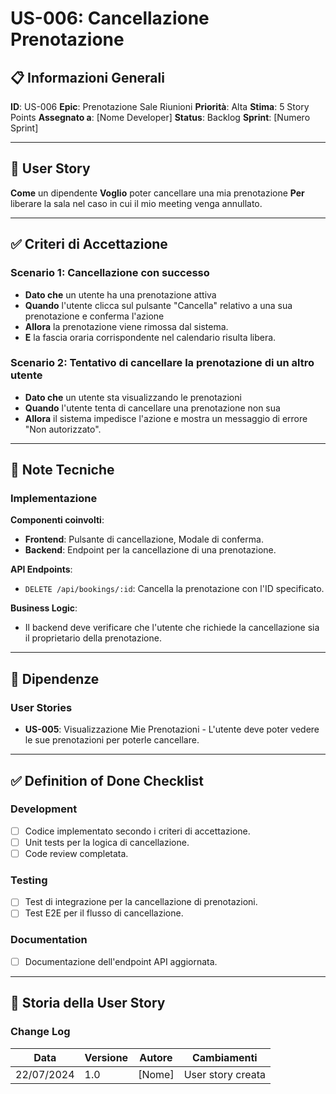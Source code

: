 # US-006: Cancellazione Prenotazione

## 📋 Informazioni Generali
**ID**: US-006
**Epic**: Prenotazione Sale Riunioni
**Priorità**: Alta
**Stima**: 5 Story Points
**Assegnato a**: [Nome Developer]
**Status**: Backlog
**Sprint**: [Numero Sprint]

---

## 👤 User Story

**Come** un dipendente
**Voglio** poter cancellare una mia prenotazione
**Per** liberare la sala nel caso in cui il mio meeting venga annullato.

---

## ✅ Criteri di Accettazione

### Scenario 1: Cancellazione con successo
- **Dato che** un utente ha una prenotazione attiva
- **Quando** l'utente clicca sul pulsante "Cancella" relativo a una sua prenotazione e conferma l'azione
- **Allora** la prenotazione viene rimossa dal sistema.
- **E** la fascia oraria corrispondente nel calendario risulta libera.

### Scenario 2: Tentativo di cancellare la prenotazione di un altro utente
- **Dato che** un utente sta visualizzando le prenotazioni
- **Quando** l'utente tenta di cancellare una prenotazione non sua
- **Allora** il sistema impedisce l'azione e mostra un messaggio di errore "Non autorizzato".

---

## 🔧 Note Tecniche

### Implementazione
**Componenti coinvolti**:
- **Frontend**: Pulsante di cancellazione, Modale di conferma.
- **Backend**: Endpoint per la cancellazione di una prenotazione.

**API Endpoints**:
- `DELETE /api/bookings/:id`: Cancella la prenotazione con l'ID specificato.

**Business Logic**:
- Il backend deve verificare che l'utente che richiede la cancellazione sia il proprietario della prenotazione.

---

## 🔗 Dipendenze

### User Stories
- **US-005**: Visualizzazione Mie Prenotazioni - L'utente deve poter vedere le sue prenotazioni per poterle cancellare.

---

## ✅ Definition of Done Checklist

### Development
- [ ] Codice implementato secondo i criteri di accettazione.
- [ ] Unit tests per la logica di cancellazione.
- [ ] Code review completata.

### Testing
- [ ] Test di integrazione per la cancellazione di prenotazioni.
- [ ] Test E2E per il flusso di cancellazione.

### Documentation
- [ ] Documentazione dell'endpoint API aggiornata.

---

## 📅 Storia della User Story

### Change Log
| Data | Versione | Autore | Cambiamenti |
|---|---|---|---|
| 22/07/2024 | 1.0 | [Nome] | User story creata |
